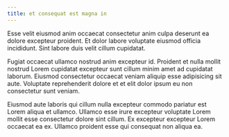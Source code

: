 ```yaml
---
title: et consequat est magna in
---
```


Esse velit eiusmod anim occaecat consectetur anim culpa deserunt ea dolore excepteur proident. Et dolor labore voluptate eiusmod officia incididunt. Sint labore duis velit cillum cupidatat.

Fugiat occaecat ullamco nostrud anim excepteur id. Proident et nulla mollit nostrud Lorem cupidatat excepteur sunt cillum minim amet ad cupidatat laborum. Eiusmod consectetur occaecat veniam aliquip esse adipisicing sit aute. Voluptate reprehenderit dolore et et elit dolor ipsum eu non consectetur sunt veniam.

Eiusmod aute laboris qui cillum nulla excepteur commodo pariatur est Lorem aliqua et ullamco. Ullamco esse irure excepteur voluptate Lorem mollit esse consectetur dolore sint cillum. Ex excepteur excepteur Lorem occaecat ea ex. Ullamco proident esse qui consequat non aliqua ea.